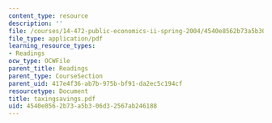 ```yaml
---
content_type: resource
description: ''
file: /courses/14-472-public-economics-ii-spring-2004/4540e8562b73a5b306d32567ab246188_taxingsavings.pdf
file_type: application/pdf
learning_resource_types:
- Readings
ocw_type: OCWFile
parent_title: Readings
parent_type: CourseSection
parent_uid: 417e4f36-ab7b-975b-bf91-da2ec5c194cf
resourcetype: Document
title: taxingsavings.pdf
uid: 4540e856-2b73-a5b3-06d3-2567ab246188
---
```

